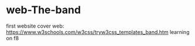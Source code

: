 # web-The-band
first website
cover web: https://www.w3schools.com/w3css/tryw3css_templates_band.htm
learning on f8
